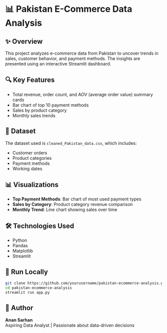 
# 📊 Pakistan E-Commerce Data Analysis

## ✨ Overview
This project analyzes e-commerce data from Pakistan to uncover trends in sales, customer behavior, and payment methods. The insights are presented using an interactive Streamlit dashboard.

## 🔍 Key Features
- Total revenue, order count, and AOV (average order value) summary cards
- Bar chart of top 10 payment methods
- Sales by product category
- Monthly sales trends

## 📁 Dataset
The dataset used is `cleaned_Pakistan_data.csv`, which includes:
- Customer orders
- Product categories
- Payment methods
- Working dates

## 📊 Visualizations
- **Top Payment Methods**: Bar chart of most used payment types  
- **Sales by Category**: Product category revenue comparison  
- **Monthly Trend**: Line chart showing sales over time  

## 🛠️ Technologies Used
- Python  
- Pandas  
- Matplotlib  
- Streamlit  

## 🚀 Run Locally
```bash
git clone https://github.com/yourusername/pakistan-ecommerce-analysis.git
cd pakistan-ecommerce-analysis
streamlit run app.py
```

## 📌 Author
**Anan Sarhan**  
Aspiring Data Analyst | Passionate about data-driven decisions
